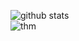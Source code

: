 ![github stats](https://github-readme-stats.vercel.app/api?username=csduncan06&theme=dracula&show_icons=true)
<br>
![thm](https://tryhackme-badges.s3.amazonaws.com/wuu.png)
